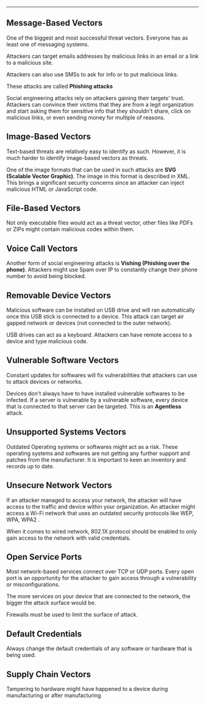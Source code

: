 
---

## Message-Based Vectors

One of the biggest and most successful threat vectors. Everyone has as least one of messaging systems.

Attackers can target emails addresses by malicious links in an email or a link to a malicious site.

Attackers can also use SMSs to ask for info or to put malicious links.

These attacks are called **Phishing attacks**

Social engineering attacks rely on attackers gaining their targets' trust. Attackers can convince their victims that they are from a legit organization and start asking them for sensitive info that they shouldn't share, click on malicious links, or even sending money for multiple of reasons.

## Image-Based Vectors

Text-based threats are relatively easy to identify as such. However, it is much harder to identify image-based vectors as threats. 

One of the image formats that can be used in such attacks are **SVG (Scalable Vector Graphic)**. The image in this format is described in XML. This brings a significant security concerns since an attacker can inject malicious HTML or JavaScript code.

## File-Based Vectors

Not only executable files would act as a threat vector, other files like PDFs or ZIPs might contain malicious codes within them.  

## Voice Call Vectors

Another form of social engineering attacks is **Vishing (Phishing over the  phone)**. 
Attackers might use Spam over IP to constantly change their phone number to avoid being blocked. 

## Removable Device Vectors

Malicious software can be installed on USB drive and will ran automatically once this USB stick is connected to a device. This attack can target air gapped network or devices (not connected to the outer network). 

USB drives can act as a keyboard. Attackers can have remote access to a device and type malicious code.

## Vulnerable Software Vectors

Constant updates for softwares will fix vulnerabilities that attackers can use to attack devices or networks.

Devices don't always have to have installed vulnerable softwares to be infected. If a server is vulnerable by a vulnerable software, every device that is connected to that server can be targeted. This is an **Agentless** attack.  

## Unsupported Systems Vectors

Outdated Operating systems or softwares might act as a risk. These operating systems and softwares are not getting any further support and patches from the manufacturer. It is important to keen an inventory and records up to date. 

## Unsecure Network Vectors

If an attacker managed to access your network, the attacker will have access to the traffic and device within your organization. An attacker might access a Wi-Fi network that uses an outdated security protocols like WEP, WPA, WPA2 .

When it comes to wired network, 802.1X protocol should be enabled to only gain access to the network with valid credentials. 

## Open Service Ports

Most network-based services connect over TCP or UDP ports. Every open port is an opportunity for the attacker to gain access through a vulnerability or misconfigurations. 

The more services on your device that are connected to the network, the bigger the attack surface would be.

Firewalls must be used to limit the surface of attack.

## Default Credentials

Always change the default credentials of any software or hardware that is being used.

## Supply Chain Vectors

Tampering to hardware might have happened to a device during manufacturing or after manufacturing 